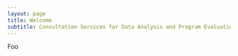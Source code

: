 ```yaml
---
layout: page
title: Welcome
subtitle: Consultation Services for Data Analysis and Program Evaluation
---
```


Foo
